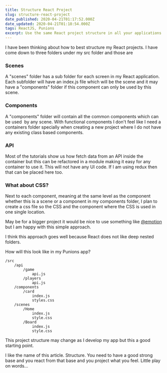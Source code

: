 ```yaml
---
title: Structure React Project
slug: structure-react-project
date_published: 2020-04-21T01:17:52.000Z
date_updated: 2020-04-21T01:18:54.000Z
tags: ReactJS, Punions
excerpt: Use the same React project structure in all your applications and this is my approach and I hope it helps you
---
```


I have been thinking about how to best structure my React projects. I have come down to three folders under my src folder and those are 

### Scenes

A "scenes" folder has a sub folder for each screen in my React application. Each subfolder will have an index.js file which will be the scene and it may have a "components" folder if this component can only be used by this scene.

### Components

A "components" folder will contain all the common components which can be used  by any scene. With functional components I don't feel like I need a containers folder specially when creating a new project where I do not have any existing class based components.

### API

Most of the tutorials show us how fetch data from an API inside the container but this can be refactored in a module making it easy for any container to use it. This will not have any UI code. If I am using redux then that can be placed here too.

### What about CSS?

Next to each component, meaning at the same level as the component whether this is a scene or a component in my components folder, I plan to create a css file so the CSS and the component where the CSS is used in one single location.

May be for a bigger project it would be nice to use something like [@emotion](https://emotion.sh/docs/introduction) but I am happy with this simple approach.

I think this approach goes well because React does not like deep nested folders. 

How will this look like in my Punions app?

    /src
    	/api
        	/game
            	api.js
            /players
            	api.js
        /components
        	/card
            	index.js
                styles.css
        /scenes
        	/Home
            	index.js
                style.css
            /Board
            	index.js
                style.css

This project structure may change as I develop my app but this a good starting point.

I like the name of this article. Structure. You need to have a good strong base and you react from that base and you project what you feel. Little play on words...
